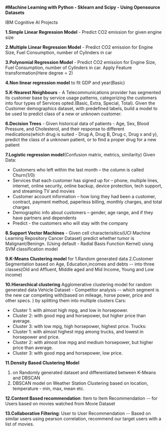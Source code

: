**#Machine Learning with Python - Sklearn and Scipy - Using Opensource Datasets**

IBM Cognitive AI Projects

**1.Simple Linear Regression Model** - Predict CO2 emission for given engine size

**2.Multiple Linear Regression Model** - Predict CO2 emission for Engine Size, Fuel Consumption, number of Cylinders in car

**3.Polynomial Regression Model** - Predict CO2 emission for Engine Size, Fuel Consumption, number of Cylinders in car. Apply Feature transformation(Here degree = 2)

**4.Non linear regression model** to fit GDP and year(Basic)

**5.K-Nearest Neighbours** - A Telecommunications provider has segmented its customer base by service usage patterns, categorizing the customers into four types of Services opted.(Basic, Extra, Special, Total). Given the Customer demographics dataset, with predefined labels, build a model to be used to predict class of a new or unknown customer.

**6.Decision Trees** - Given historical data of patients - Age, Sex, Blood Pressure, and Cholesterol, and their response to different medications(which drug is suited - Drug A, Drug B, Drug c, Drug x and y), predict the class of a unknown patient, or to find a proper drug for a new patient

**7.Logistic regression model**(Confusion matrix, metrics, similarity)
Given Data:
- Customers who left within the last month – the column is called Churn(1/0)
- Services that each customer has signed up for – phone, multiple lines, internet, online security, online backup, device protection, tech support, and streaming TV and movies
- Customer account information – how long they had been a customer, contract, payment method, paperless billing, monthly charges, and total charges
- Demographic info about customers – gender, age range, and if they have partners and dependents
- Predict - the customers who will stay with the company

**8.Support Vector Machines** - Given cell characterisitics(UCI Machine Learning Repository Cancer Dataset) predict whether tumor is Malignant/Beningn. (Using default - Radial Basis Function Kernel) uisng SVM classification model

**9.K-Means Clustering model** for 
	1.Random generated data
	2.Customer Segmentation based on Age, Education,incomes and debts -- into three classes(Old and Affluent, Middle aged and Mid Income, Young and Low income)

**10.Hierarchical clustering**
Agglomerative clustering model for random generated data
Vehicle Dataset - Competitor analysis -- which segment is the new car competing with(based on mileage, horse power, price and other specs. ) by splitting them into multiple clusters
Cars:
- Cluster 1: with almost high mpg, and low in horsepower.
- Cluster 2: with good mpg and horsepower, but higher price than average.
- Cluster 3: with low mpg, high horsepower, highest price.
Trucks:
- Cluster 1: with almost highest mpg among trucks, and lowest in horsepower and price.
- Cluster 2: with almost low mpg and medium horsepower, but higher price than average.
- Cluster 3: with good mpg and horsepower, low price.

**11.Density Based Clustering Model**
1. on Randomly generated dataset and differentiated between K-Means and DBSCAN
2. DBSCAN model on Weather Station Clustering based on location, temperature - min, max, mean etc.

**12.Content Based recommendation**: Item to Item Recommendation -- for Users based on movies watched from Movie Dataset

**13.Collaborative Filtering**: User to User Recommendation -- Based on similar users using pearson correlation, recommend our target users with a list of movies.
